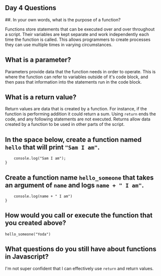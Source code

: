 ## Day 4 Questions

##. In your own words, what is the purpose of a function?

Functions store statements that can be executed over and over throughout a script. Their variables are kept separate and work independently each time the function is called. This allows programmers to create processes they can use multiple times in varying circumstances.

## What is a parameter?

Parameters provide data that the function needs in order to operate. This is where the function can refer to variables outside of it's code block, and then pass that information into the statements run in the code block.

## What is a return value?

Return values are data that is created by a function. For instance, if the function is performing addition it could return a sum. Using `return` ends the code, and any following statements are not executed. Returns allow data created by a function to be used in other parts of the script.

## In the space below, create a function named `hello` that will print `"Sam I am"`.

```function hello() {
    console.log("Sam I am");
}
```

## Create a function name `hello_someone` that takes an argument of `name` and logs `name + " I am"`.

```function hello_someone(name) {
    console.log(name + " I am")
}
```
## How would you call or execute the function that you created above?

`hello_someone("Yoda")`

## What questions do you still have about functions in Javascript?

I'm not super confident that I can effectively use `return` and return values. 
